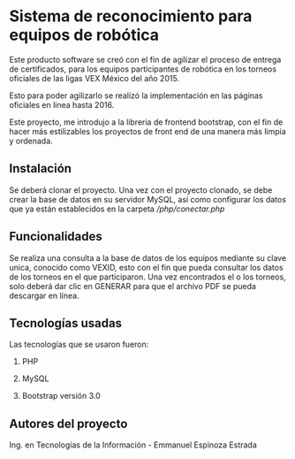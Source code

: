 # Sistema de reconocimiento para equipos de robótica

Este producto software se creó con el fin de agilizar el proceso de entrega de certificados, para los equipos participantes de robótica en los torneos oficiales de las ligas VEX México del año 2015.

Esto para poder agilizarlo se realizó la implementación en las páginas oficiales en linea hasta 2016.

Este proyecto, me introdujo a la libreria de frontend bootstrap, con el fin de hacer más estilizables los proyectos de front end de una manera más limpia y ordenada.

## Instalación

Se deberá clonar el proyecto. Una vez con el proyecto clonado, se debe crear la base de datos en su servidor MySQL, así como configurar los datos que ya están establecidos en la carpeta */php/conectar.php*

## Funcionalidades
Se realiza una consulta a la base de datos de los equipos mediante su clave unica, conocido como VEXID, esto con el fin que pueda consultar los datos de los torneos en el que participaron. Una vez encontrados el o los torneos, solo deberá dar clic en GENERAR para que el archivo PDF se pueda descargar en línea.

## Tecnologías usadas

Las tecnologías que se usaron fueron:

1. PHP

2. MySQL

3. Bootstrap versión 3.0


## Autores del proyecto

Ing. en Tecnologías de la Información - Emmanuel Espinoza Estrada